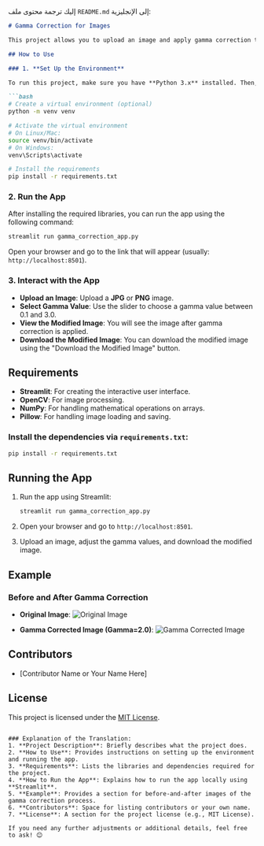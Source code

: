إليك ترجمة محتوى ملف `README.md` إلى الإنجليزية:



```markdown
# Gamma Correction for Images

This project allows you to upload an image and apply gamma correction to it using an interactive **Streamlit** user interface. You can adjust the gamma value and see its effect on the image in real-time, and also download the modified image.

## How to Use

### 1. **Set Up the Environment**

To run this project, make sure you have **Python 3.x** installed. Then, create a virtual environment and install the required dependencies:

```bash
# Create a virtual environment (optional)
python -m venv venv

# Activate the virtual environment
# On Linux/Mac:
source venv/bin/activate
# On Windows:
venv\Scripts\activate

# Install the requirements
pip install -r requirements.txt
```

### 2. **Run the App**

After installing the required libraries, you can run the app using the following command:

```bash
streamlit run gamma_correction_app.py
```

Open your browser and go to the link that will appear (usually: `http://localhost:8501`).

### 3. **Interact with the App**

- **Upload an Image**: Upload a **JPG** or **PNG** image.
- **Select Gamma Value**: Use the slider to choose a gamma value between 0.1 and 3.0.
- **View the Modified Image**: You will see the image after gamma correction is applied.
- **Download the Modified Image**: You can download the modified image using the "Download the Modified Image" button.

## Requirements

- **Streamlit**: For creating the interactive user interface.
- **OpenCV**: For image processing.
- **NumPy**: For handling mathematical operations on arrays.
- **Pillow**: For handling image loading and saving.

### Install the dependencies via `requirements.txt`:

```bash
pip install -r requirements.txt
```

## Running the App

1. Run the app using Streamlit:
   ```bash
   streamlit run gamma_correction_app.py
   ```

2. Open your browser and go to `http://localhost:8501`.
3. Upload an image, adjust the gamma values, and download the modified image.

## Example

### Before and After Gamma Correction

- **Original Image**:
  ![Original Image](images/original_image_example.jpg)

- **Gamma Corrected Image (Gamma=2.0)**:
  ![Gamma Corrected Image](images/gamma_corrected_image_example.jpg)

## Contributors

- [Contributor Name or Your Name Here]

## License

This project is licensed under the [MIT License](LICENSE).
```

### Explanation of the Translation:
1. **Project Description**: Briefly describes what the project does.
2. **How to Use**: Provides instructions on setting up the environment and running the app.
3. **Requirements**: Lists the libraries and dependencies required for the project.
4. **How to Run the App**: Explains how to run the app locally using **Streamlit**.
5. **Example**: Provides a section for before-and-after images of the gamma correction process.
6. **Contributors**: Space for listing contributors or your own name.
7. **License**: A section for the project license (e.g., MIT License).

If you need any further adjustments or additional details, feel free to ask! 😊
